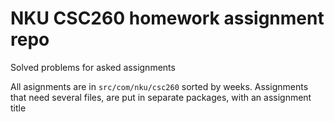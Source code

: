 # NKU CSC260 homework assignment repo

Solved problems for asked assignments

All asignments are in `src/com/nku/csc260` sorted by weeks. Assignments that need several files, are put in separate packages, with an assignment title

